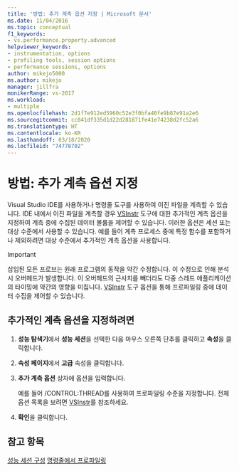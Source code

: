 ```yaml
---
title: '방법: 추가 계측 옵션 지정 | Microsoft 문서'
ms.date: 11/04/2016
ms.topic: conceptual
f1_keywords:
- vs.performance.property.advanced
helpviewer_keywords:
- instrumentation, options
- profiling tools, session options
- performance sessions, options
author: mikejo5000
ms.author: mikejo
manager: jillfra
monikerRange: vs-2017
ms.workload:
- multiple
ms.openlocfilehash: 2d1f7e912ed5960c52e3f0bfa40fe9b87e91a2e6
ms.sourcegitcommit: cc841df335d1d22d281871fe41e74238d2fc52a6
ms.translationtype: HT
ms.contentlocale: ko-KR
ms.lasthandoff: 03/18/2020
ms.locfileid: "74778702"
---
```

# <a name="how-to-specify-additional-instrumentation-options"></a>방법: 추가 계측 옵션 지정

Visual Studio IDE를 사용하거나 명령줄 도구를 사용하여 이진 파일을 계측할 수 있습니다. IDE 내에서 이진 파일을 계측할 경우 [VSInstr](../profiling/vsinstr.md) 도구에 대한 추가적인 계측 옵션을 지정하여 계측 중에 수집된 데이터 볼륨을 제어할 수 있습니다. 이러한 옵션은 세션 또는 대상 수준에서 사용할 수 있습니다. 예를 들어 계측 프로세스 중에 특정 함수를 포함하거나 제외하려면 대상 수준에서 추가적인 계측 옵션을 사용합니다.

> [!IMPORTANT]
> 삽입된 모든 프로브는 원래 프로그램의 동작을 약간 수정합니다. 이 수정으로 인해 분석 시 오버헤드가 발생합니다. 이 오버헤드의 근사치를 빼더라도 다중 스레드 애플리케이션의 타이밍에 약간의 영향을 미칩니다. [VSInstr](../profiling/vsinstr.md) 도구 옵션을 통해 프로파일링 중에 데이터 수집을 제어할 수 있습니다.

## <a name="to-specify-additional-instrumentation-option"></a>추가적인 계측 옵션을 지정하려면

1. **성능 탐색기**에서 **성능 세션**을 선택한 다음 마우스 오른쪽 단추를 클릭하고 **속성**을 클릭합니다.

2. **속성 페이지**에서 **고급** 속성을 클릭합니다.

3. **추가 계측 옵션** 상자에 옵션을 입력합니다.

     예를 들어 /CONTROL:THREAD를 사용하여 프로파일링 수준을 지정합니다. 전체 옵션 목록을 보려면 [VSInstr](../profiling/vsinstr.md)를 참조하세요.

4. **확인**을 클릭합니다.

## <a name="see-also"></a>참고 항목

[성능 세션 구성](../profiling/configuring-performance-sessions.md)
[명령줄에서 프로파일링](../profiling/using-the-profiling-tools-from-the-command-line.md)
